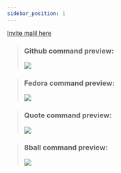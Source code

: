 ```yaml
---
sidebar_position: 1
---
```





[Invite malil here](https://discord.com/oauth2/authorize?client_id=749020331187896410&scope=bot&permissions=117824)

<blockquote>
  <h3 id="github-command-preview">Github command preview:</h3>
  <p><img src="https://imgur.com/tALvIXY.png" class="preview" /></p>
</blockquote>
<blockquote>
  <h3 id="fedora-command-preview">Fedora command preview:</h3>
  <p><img src="https://i.imgur.com/QzNyHTG.png" class="preview" /></p>
</blockquote>
<blockquote>
  <h3 id="quote-command-preview">Quote command preview:</h3>
  <p><img src="https://i.imgur.com/Jo8CnhR.png" class="preview" /></p>
</blockquote>

<blockquote>
  <h3 id="8ball-command-preview">8ball command preview:</h3>
  <p><img src="https://i.imgur.com/1trj6DW.png" class="preview" /></p>
</blockquote>
	
	

